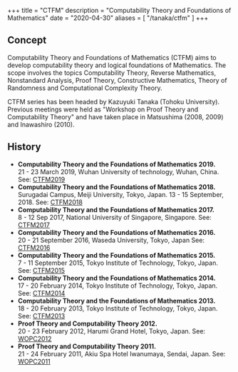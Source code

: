 +++
title = "CTFM"
description = "Computability Theory and Foundations of Mathematics"
date = "2020-04-30"
aliases = [ "/tanaka/ctfm" ]
+++

## Concept
Computability Theory and Foundations of Mathematics (CTFM) aims to develop computability theory and logical foundations of Mathematics. The scope involves the topics Computability Theory, Reverse Mathematics, Nonstandard Analysis, Proof Theory, Constructive Mathematics, Theory of Randomness and Computational Complexity Theory.

CTFM series has been headed by Kazuyuki Tanaka (Tohoku University). Previous meetings were held as "Workshop on Proof Theory and Computability Theory" and have taken place in Matsushima (2008, 2009) and Inawashiro (2010).

## History
- **Computability Theory and the Foundations of Mathematics 2019.** \
21 - 23 March 2019, Wuhan University of technology, Wuhan, China. See: [CTFM2019](http://www.sendailogic.com/CTFM2019/index.html)
- **Computability Theory and the Foundations of Mathematics 2018.** \
Surugadai Campus, Meiji University, Tokyo, Japan. 13 - 15 September, 2018. See: [CTFM2018](http://www.sendailogic.com/CTFM2018/index.html)
- **Computability Theory and the Foundations of Mathematics 2017.** \
 8 - 12 Sep 2017, National University of Singapore, Singapore. See: [CTFM2017](http://ims.nus.edu.sg/events/2017/wcom/index.php)
- **Computability Theory and the Foundations of Mathematics 2016.** \
 20 - 21 September 2016, Waseda University, Tokyo, Japan See: [CTFM2016](http://www.sendailogic.com/CTFM2016/index.html)
- **Computability Theory and the Foundations of Mathematics 2015.** \
 7 - 11 September 2015, Tokyo Institute of Technology, Tokyo, Japan. See: [CTFM2015](http://www.sendailogic.com/CTFM2015/index.html)
- **Computability Theory and the Foundations of Mathematics 2014.** \
 17 - 20 February 2014, Tokyo Institute of Technology, Tokyo, Japan. See: [CTFM2014](http://www.jaist.ac.jp/CTFM/CTFM2014/index.html)
- **Computability Theory and the Foundations of Mathematics 2013.** \
 18 - 20 February 2013, Tokyo Institute of Technology, Tokyo, Japan. See: [CTFM2013](http://www.sendailogic.com/CTFM2013/)
- **Proof Theory and Computability Theory 2012.** \
 20 - 23 February 2012, Harumi Grand Hotel, Tokyo, Japan. See: [WOPC2012](http://www.sendailogic.com/WOPC2012/)
- **Proof Theory and Computability Theory 2011.** \
  21 - 24 February 2011, Akiu Spa Hotel Iwanumaya, Sendai, Japan. See: [WOPC2011](http://www.jaist.ac.jp/is/labs/ishihara-lab/wptct2011/Workshop_on_Proof_Theory_and_Computability_Theory/Home.html)